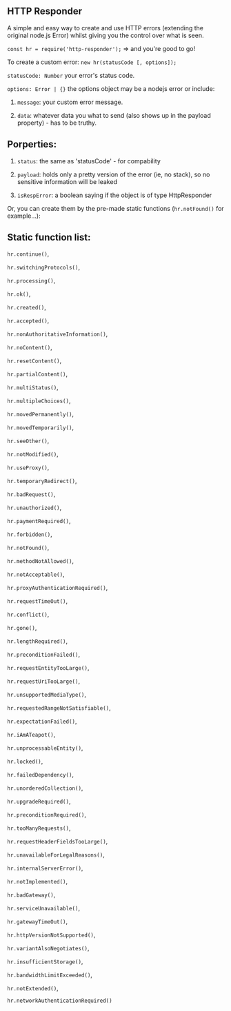  HTTP Responder
 ----

A simple and easy way to create and use HTTP errors (extending the original node.js Error) whilst giving you the control over what is seen.

`const hr = require('http-responder');` => and you're good to go!


To create a custom error: `new hr(statusCode [, options]);`

`statusCode: Number` your error's status code.

`options: Error | {}` the options object may be a nodejs error or include:

1. `message`: your custom error message.

2. `data`: whatever data you what to send (also shows up in the payload property) - has to be truthy.


Porperties:
---

1. `status`: the same as 'statusCode' - for compability

2. `payload`: holds only a pretty version of the error (ie, no stack), so no sensitive information will be leaked

3. `isRespError`: a boolean saying if the object is of type HttpResponder

Or, you can create them by the pre-made static functions (`hr.notFound()` for example...):

 Static function list:
 ----

`hr.continue()`,

`hr.switchingProtocols()`,

`hr.processing()`,

`hr.ok()`,

`hr.created()`,

`hr.accepted()`,

`hr.nonAuthoritativeInformation()`,

`hr.noContent()`,

`hr.resetContent()`,

`hr.partialContent()`,

`hr.multiStatus()`,

`hr.multipleChoices()`,

`hr.movedPermanently()`,

`hr.movedTemporarily()`,

`hr.seeOther()`,

`hr.notModified()`,

`hr.useProxy()`,

`hr.temporaryRedirect()`,

`hr.badRequest()`,

`hr.unauthorized()`,

`hr.paymentRequired()`,

`hr.forbidden()`,

`hr.notFound()`,

`hr.methodNotAllowed()`,

`hr.notAcceptable()`,

`hr.proxyAuthenticationRequired()`,

`hr.requestTimeOut()`,

`hr.conflict()`,

`hr.gone()`,

`hr.lengthRequired()`,

`hr.preconditionFailed()`,

`hr.requestEntityTooLarge()`,

`hr.requestUriTooLarge()`,

`hr.unsupportedMediaType()`,

`hr.requestedRangeNotSatisfiable()`,

`hr.expectationFailed()`,

`hr.iAmATeapot()`,

`hr.unprocessableEntity()`,

`hr.locked()`,

`hr.failedDependency()`,

`hr.unorderedCollection()`,

`hr.upgradeRequired()`,

`hr.preconditionRequired()`,

`hr.tooManyRequests()`,

`hr.requestHeaderFieldsTooLarge()`,

`hr.unavailableForLegalReasons()`,

`hr.internalServerError()`,

`hr.notImplemented()`,

`hr.badGateway()`,

`hr.serviceUnavailable()`,

`hr.gatewayTimeOut()`,

`hr.httpVersionNotSupported()`,

`hr.variantAlsoNegotiates()`,

`hr.insufficientStorage()`,

`hr.bandwidthLimitExceeded()`,

`hr.notExtended()`,

`hr.networkAuthenticationRequired()`
